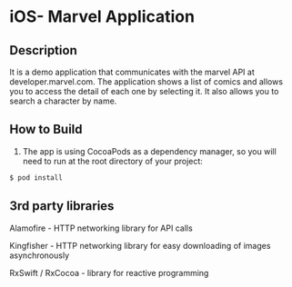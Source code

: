 # iOS- Marvel Application

## Description

It is a demo application that communicates with the marvel API at developer.marvel.com. The application shows a list 
of comics and allows you to access the detail of each one by selecting it. It also allows you to search a character by name.


## How to Build
1. The app is using CocoaPods as a dependency manager, so you will need to run at the root directory of your project:
```sh
$ pod install
```

## 3rd party libraries 
Alamofire - HTTP networking library for API calls

Kingfisher - HTTP networking library for easy downloading of images asynchronously

RxSwift / RxCocoa - library for reactive programming 
